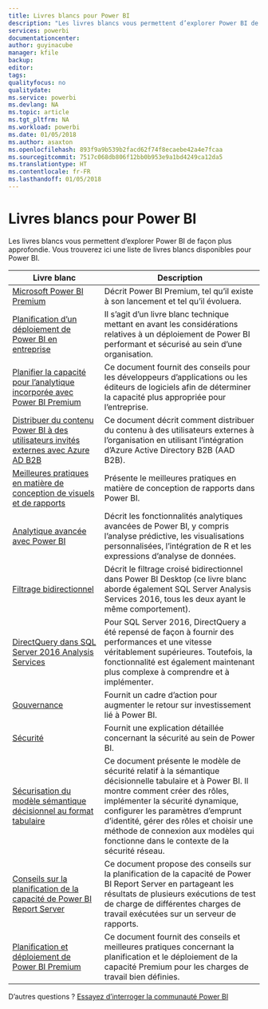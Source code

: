 ```yaml
---
title: Livres blancs pour Power BI
description: "Les livres blancs vous permettent d’explorer Power BI de façon plus approfondie."
services: powerbi
documentationcenter: 
author: guyinacube
manager: kfile
backup: 
editor: 
tags: 
qualityfocus: no
qualitydate: 
ms.service: powerbi
ms.devlang: NA
ms.topic: article
ms.tgt_pltfrm: NA
ms.workload: powerbi
ms.date: 01/05/2018
ms.author: asaxton
ms.openlocfilehash: 893f9a9b539b2facd62f74f8ecaebe42a4e7fcaa
ms.sourcegitcommit: 7517c068db806f12bb0b953e9a1bd4249ca12da5
ms.translationtype: HT
ms.contentlocale: fr-FR
ms.lasthandoff: 01/05/2018
---
```

# <a name="whitepapers-for-power-bi"></a>Livres blancs pour Power BI

Les livres blancs vous permettent d’explorer Power BI de façon plus approfondie. Vous trouverez ici une liste de livres blancs disponibles pour Power BI.

| Livre blanc | Description |
| --- | --- |
| [Microsoft Power BI Premium](https://aka.ms/pbipremiumwhitepaper) |Décrit Power BI Premium, tel qu’il existe à son lancement et tel qu’il évoluera. |
| [Planification d’un déploiement de Power BI en entreprise](https://aka.ms/pbienterprisedeploy) |Il s’agit d’un livre blanc technique mettant en avant les considérations relatives à un déploiement de Power BI performant et sécurisé au sein d’une organisation. |
| [Planifier la capacité pour l’analytique incorporée avec Power BI Premium](https://aka.ms/pbiewhitepaper) |Ce document fournit des conseils pour les développeurs d’applications ou les éditeurs de logiciels afin de déterminer la capacité plus appropriée pour l’entreprise. |
|[Distribuer du contenu Power BI à des utilisateurs invités externes avec Azure AD B2B](https://aka.ms/powerbi-b2b-whitepaper)|Ce document décrit comment distribuer du contenu à des utilisateurs externes à l’organisation en utilisant l’intégration d’Azure Active Directory B2B (AAD B2B).|
| [Meilleures pratiques en matière de conception de visuels et de rapports](power-bi-visualization-best-practices.md) |Présente le meilleures pratiques en matière de conception de rapports dans Power BI. |
| [Analytique avancée avec Power BI](https://info.microsoft.com/advanced-analytics-with-power-bi.html?Is=Website) |Décrit les fonctionnalités analytiques avancées de Power BI, y compris l’analyse prédictive, les visualisations personnalisées, l’intégration de R et les expressions d’analyse de données. |
| [Filtrage bidirectionnel](desktop-bidirectional-filtering.md) |Décrit le filtrage croisé bidirectionnel dans Power BI Desktop (ce livre blanc aborde également SQL Server Analysis Services 2016, tous les deux ayant le même comportement). |
| [DirectQuery dans SQL Server 2016 Analysis Services](https://blogs.msdn.microsoft.com/analysisservices/2017/04/06/directquery-in-sql-server-2016-analysis-services-whitepaper/) |Pour SQL Server 2016, DirectQuery a été repensé de façon à fournir des performances et une vitesse véritablement supérieures. Toutefois, la fonctionnalité est également maintenant plus complexe à comprendre et à implémenter. |
| [Gouvernance](service-admin-governance.md) |Fournit un cadre d’action pour augmenter le retour sur investissement lié à Power BI. |
| [Sécurité](service-admin-power-bi-security.md) |Fournit une explication détaillée concernant la sécurité au sein de Power BI. |
| [Sécurisation du modèle sémantique décisionnel au format tabulaire](http://download.microsoft.com/download/D/2/0/D20E1C5F-72EA-4505-9F26-FEF9550EFD44/Securing%20the%20Tabular%20BI%20Semantic%20Model.docx) |Ce document présente le modèle de sécurité relatif à la sémantique décisionnelle tabulaire et à Power BI. Il montre comment créer des rôles, implémenter la sécurité dynamique, configurer les paramètres d’emprunt d’identité, gérer des rôles et choisir une méthode de connexion aux modèles qui fonctionne dans le contexte de la sécurité réseau. |
| [Conseils sur la planification de la capacité de Power BI Report Server](report-server/capacity-planning.md) |Ce document propose des conseils sur la planification de la capacité de Power BI Report Server en partageant les résultats de plusieurs exécutions de test de charge de différentes charges de travail exécutées sur un serveur de rapports. |
| [Planification et déploiement de Power BI Premium](https://aka.ms/Premium-Capacity-Planning-Deployment)| Ce document fournit des conseils et meilleures pratiques concernant la planification et le déploiement de la capacité Premium pour les charges de travail bien définies.|

D’autres questions ? [Essayez d’interroger la communauté Power BI](http://community.powerbi.com/)
